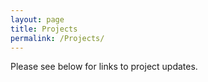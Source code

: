 ```yaml
---
layout: page
title: Projects
permalink: /Projects/
---
```


Please see below for links to project updates.